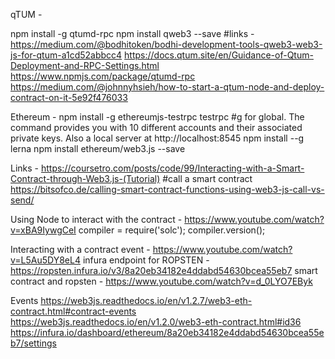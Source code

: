 qTUM -

npm install -g qtumd-rpc
npm install qweb3 --save
#links -
https://medium.com/@bodhitoken/bodhi-development-tools-qweb3-web3-js-for-qtum-a1cd52abbcc4
https://docs.qtum.site/en/Guidance-of-Qtum-Deployment-and-RPC-Settings.html
https://www.npmjs.com/package/qtumd-rpc
https://medium.com/@johnnyhsieh/how-to-start-a-qtum-node-and-deploy-contract-on-it-5e92f476033


Ethereum -
npm install -g ethereumjs-testrpc
testrpc
#g for global. The command provides you with 10 different accounts and their associated private keys. Also a local server at http://localhost:8545
npm install --g lerna
npm install ethereum/web3.js --save

Links -
https://coursetro.com/posts/code/99/Interacting-with-a-Smart-Contract-through-Web3.js-(Tutorial)
#call a smart contract
https://bitsofco.de/calling-smart-contract-functions-using-web3-js-call-vs-send/


Using Node to interact with the contract - https://www.youtube.com/watch?v=xBA9IywgCeI
compiler = require('solc');
compiler.version();


Interacting with a contract event - https://www.youtube.com/watch?v=L5Au5DY8eL4
infura endpoint for ROPSTEN - https://ropsten.infura.io/v3/8a20eb34182e4ddabd54630bcea55eb7
smart contract and ropsten - https://www.youtube.com/watch?v=d_0LYO7EByk

Events
https://web3js.readthedocs.io/en/v1.2.7/web3-eth-contract.html#contract-events
https://web3js.readthedocs.io/en/v1.2.0/web3-eth-contract.html#id36
https://infura.io/dashboard/ethereum/8a20eb34182e4ddabd54630bcea55eb7/settings





